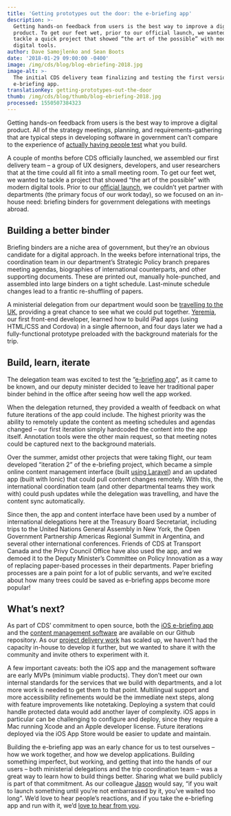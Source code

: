 ```yaml
---
title: 'Getting prototypes out the door: the e-briefing app'
description: >-
  Getting hands-on feedback from users is the best way to improve a digital
  product. To get our feet wet, prior to our official launch, we wanted to
  tackle a quick project that showed “the art of the possible” with modern
  digital tools.
author: Dave Samojlenko and Sean Boots
date: '2018-01-29 09:00:00 -0400'
image: /img/cds/blog/blog-ebriefing-2018.jpg
image-alt: >-
  The initial CDS delivery team finalizing and testing the first version of the
  e-briefing app.
translationKey: getting-prototypes-out-the-door
thumb: /img/cds/blog/thumb/blog-ebriefing-2018.jpg
processed: 1550507384323
---
```


Getting hands-on feedback from users is the best way to improve a digital product. All of the strategy meetings, planning, and requirements-gathering that are typical steps in developing software in government can’t compare to the experience of 
[actually having people test](https://medium.com/code-for-america/what-healthcare-gov-has-to-do-with-the-hawaii-false-alarm-and-what-to-do-about-it-445cb2b7af82) what you build.

A couple of months before CDS officially launched, we assembled our first delivery team – a group of UX designers, developers, and user researchers that at the time could all fit into a small meeting room. To get our feet wet, we wanted to tackle a project that showed “the art of the possible” with modern digital tools. Prior to our [official launch](https://digital.canada.ca/2017/07/18/launch-of-the-canadian-digital-service/), we couldn’t yet partner with departments (the primary focus of our work today), so we focused on an in-house need: briefing binders for government delegations with meetings abroad.

## Building a better binder

Briefing binders are a niche area of government, but they’re an obvious candidate for a digital approach. In the weeks before international trips, the coordination team in our department’s Strategic Policy branch prepares meeting agendas, biographies of international counterparts, and other supporting documents. These are printed out, manually hole-punched, and assembled into large binders on a tight schedule. Last-minute schedule changes lead to a frantic re-shuffling of papers. 

A ministerial delegation from our department would soon be [travelling to the UK](https://gds.blog.gov.uk/2017/12/14/gds-academy-sharing-with-other-governments/), providing a great chance to see what we could put together. [Yeremia](https://www.linkedin.com/in/yeremia-djaja-325b30a4/), our first front-end developer, learned how to build iPad apps (using HTML/CSS and Cordova) in a single afternoon, and four days later we had a fully-functional prototype preloaded with the background materials for the trip.

## Build, learn, iterate

The delegation team was excited to test the “[e-briefing app](https://github.com/cds-snc/e-briefing-app)”, as it came to be known, and our deputy minister decided to leave her traditional paper binder behind in the office after seeing how well the app worked. 

When the delegation returned, they provided a wealth of feedback on what future iterations of the app could include. The highest priority was the ability to remotely update the content as meeting schedules and agendas changed – our first iteration simply hardcoded the content into the app itself. Annotation tools were the other main request, so that meeting notes could be captured next to the background materials.

Over the summer, amidst other projects that were taking flight, our team developed “iteration 2” of the e-briefing project, which became a simple online content management interface (built [using Laravel](https://digital.canada.ca/2017/11/06/technology-choices-at-cds/)) and an updated app (built with Ionic) that could pull content changes remotely. With this, the international coordination team (and other departmental teams they work with) could push updates while the delegation was travelling, and have the content sync automatically.

Since then, the app and content interface have been used by a number of international delegations here at the Treasury Board Secretariat, including trips to the United Nations General Assembly in New York, the Open Government Partnership Americas Regional Summit in Argentina, and several other international conferences. Friends of CDS at Transport Canada and the Privy Council Office have also used the app, and we demoed it to the Deputy Minister’s Committee on Policy Innovation as a way of replacing paper-based processes in their departments. Paper briefing processes are a pain point for a lot of public servants, and we’re excited about how many trees could be saved as e-briefing apps become more popular!

## What’s next?

As part of CDS’ commitment to open source, both the [iOS e-briefing app](https://github.com/cds-snc/e-briefing-app) and the [content management software](https://github.com/cds-snc/e-briefing-service) are available on our Github repository. As our [project delivery work](https://digital.canada.ca/2017/08/24/picking-our-projects/) has scaled up, we haven’t had the capacity in-house to develop it further, but we wanted to share it with the community and invite others to experiment with it.

A few important caveats: both the iOS app and the management software are early MVPs (minimum viable products). They don’t meet our own internal standards for the services that we build with departments, and a lot more work is needed to get them to that point. Multilingual support and more accessibility refinements would be the immediate next steps, along with feature improvements like notetaking. Deploying a system that could handle protected data would add another layer of complexity. iOS apps in particular can be challenging to configure and deploy, since they require a Mac running Xcode and an Apple developer license. Future iterations deployed via the iOS App Store would be easier to update and maintain.

Building the e-briefing app was an early chance for us to test ourselves – how we work together, and how we develop applications. Building something imperfect, but working, and getting that into the hands of our users – both ministerial delegations and the trip coordination team – was a great way to learn how to build things better. Sharing what we build publicly is part of that commitment. As our colleague [Jason](https://twitter.com/Actinolite) would say, “if you wait to launch something until you’re not embarrassed by it, you’ve waited too long”. We’d love to hear people’s reactions, and if you take the e-briefing app and run with it, we’d [love to hear from you](mailto:cds-snc@tbs-sct.gc.ca).  



